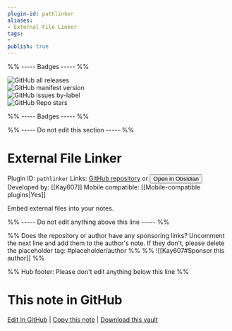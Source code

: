```yaml
---
plugin-id: pathlinker
aliases:
- External File Linker
tags: 
- 
publish: true
---
```


%% ----- Badges ----- %%

![GitHub all releases](https://img.shields.io/github/downloads/Kay607/obsidian-pathlinker/total?color=573E7A&logo=github&style=for-the-badge)   
![GitHub manifest version](https://img.shields.io/github/manifest-json/v/Kay607/obsidian-pathlinker?color=573E7A&logo=github&style=for-the-badge)   
![GitHub issues by-label](https://img.shields.io/github/issues/Kay607/obsidian-pathlinker/help%20wanted?color=573E7A&logo=github&style=for-the-badge)   
![GitHub Repo stars](https://img.shields.io/github/stars/Kay607/obsidian-pathlinker?color=573E7A&logo=github&style=for-the-badge)

%% ----- Badges ----- %%

%% ----- Do not edit this section ----- %%

# External File Linker

Plugin ID: `pathlinker`
Links: [GitHub repository](https://github.com/Kay607/obsidian-pathlinker) or [<button id=HH>Open in Obsidian</button>](obsidian://show-plugin?id=pathlinker)
Developed by: [[Kay607]]
Mobile compatible: [[Mobile-compatible plugins|Yes]]

Embed external files into your notes.

%% ----- Do not edit anything above this line ----- %% 

%% Does the repository or author have any sponsoring links? Uncomment the next line and add them to the author's note. If they don't, please delete the placeholder tag: #placeholder/author %%
%% ![[Kay607#Sponsor this author]] %%

%% Hub footer: Please don't edit anything below this line %%

# This note in GitHub

<span class="git-footer">[Edit In GitHub](https://github.dev/obsidian-community/obsidian-hub/blob/main/02%20-%20Community%20Expansions/02.05%20All%20Community%20Expansions/Plugins/pathlinker.md "git-hub-edit-note") | [Copy this note](https://raw.githubusercontent.com/obsidian-community/obsidian-hub/main/02%20-%20Community%20Expansions/02.05%20All%20Community%20Expansions/Plugins/pathlinker.md "git-hub-copy-note") | [Download this vault](https://github.com/obsidian-community/obsidian-hub/archive/refs/heads/main.zip "git-hub-download-vault") </span>
